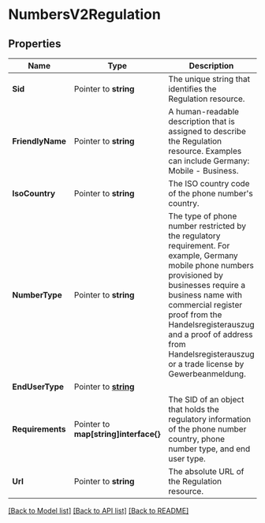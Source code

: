 # NumbersV2Regulation

## Properties

Name | Type | Description | Notes
------------ | ------------- | ------------- | -------------
**Sid** | Pointer to **string** | The unique string that identifies the Regulation resource. |
**FriendlyName** | Pointer to **string** | A human-readable description that is assigned to describe the Regulation resource. Examples can include Germany: Mobile - Business. |
**IsoCountry** | Pointer to **string** | The ISO country code of the phone number's country. |
**NumberType** | Pointer to **string** | The type of phone number restricted by the regulatory requirement. For example, Germany mobile phone numbers provisioned by businesses require a business name with commercial register proof from the Handelsregisterauszug and a proof of address from Handelsregisterauszug or a trade license by Gewerbeanmeldung. |
**EndUserType** | Pointer to [**string**](RegulationEnumEndUserType.md) |  |
**Requirements** | Pointer to **map[string]interface{}** | The SID of an object that holds the regulatory information of the phone number country, phone number type, and end user type. |
**Url** | Pointer to **string** | The absolute URL of the Regulation resource. |

[[Back to Model list]](../README.md#documentation-for-models) [[Back to API list]](../README.md#documentation-for-api-endpoints) [[Back to README]](../README.md)


